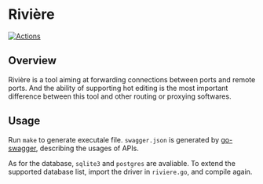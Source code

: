 # Rivière

[![Actions](https://github.com/limjcst/riviere/actions/workflows/actions.yml/badge.svg)](https://github.com/limjcst/riviere/actions/workflows/actions.yml)

## Overview

Rivière is a tool aiming at forwarding connections between ports and remote ports.
And the ability of supporting hot editing is the most important difference between this tool and other routing or proxying softwares.

## Usage

Run `make` to generate executale file.
`swagger.json` is generated by [go-swagger](github.com/go-swagger/go-swagger), describing the usages of APIs.

As for the database, `sqlite3` and `postgres` are avaliable.
To extend the supported database list, import the driver in `riviere.go`, and compile again.
